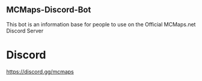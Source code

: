 ## MCMaps-Discord-Bot
This bot is an information base for people to use on the Official MCMaps.net Discord Server

# Discord
https://discord.gg/mcmaps
